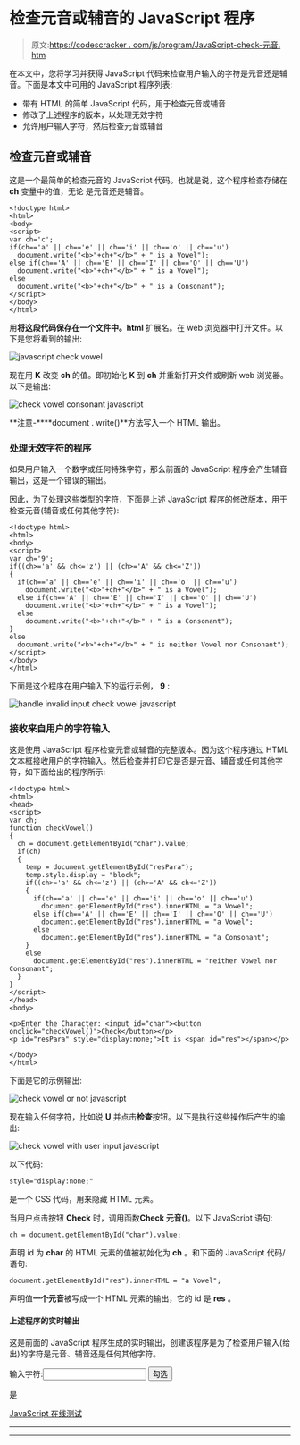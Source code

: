 # 检查元音或辅音的 JavaScript 程序

> 原文:[https://codescracker . com/js/program/JavaScript-check-元音. htm](https://codescracker.com/js/program/javascript-check-vowel.htm)

在本文中，您将学习并获得 JavaScript 代码来检查用户输入的字符是元音还是辅音。下面是本文中可用的 JavaScript 程序列表:

*   带有 HTML 的简单 JavaScript 代码，用于检查元音或辅音
*   修改了上述程序的版本，以处理无效字符
*   允许用户输入字符，然后检查元音或辅音

## 检查元音或辅音

这是一个最简单的检查元音的 JavaScript 代码。也就是说，这个程序检查存储在 **ch** 变量中的值，无论 是元音还是辅音。

```
<!doctype html>
<html>
<body>
<script>
var ch='c';
if(ch=='a' || ch=='e' || ch=='i' || ch=='o' || ch=='u')
  document.write("<b>"+ch+"</b>" + " is a Vowel");
else if(ch=='A' || ch=='E' || ch=='I' || ch=='O' || ch=='U')
  document.write("<b>"+ch+"</b>" + " is a Vowel");
else
  document.write("<b>"+ch+"</b>" + " is a Consonant");
</script>
</body>
</html>
```

用**将这段代码保存在一个文件中。html** 扩展名。在 web 浏览器中打开文件。以下是您将看到的输出:

![javascript check vowel](../Images/c1083b316ab82c86b3a2671490421419.png)

现在用 **K** 改变 **ch** 的值。即初始化 **K** 到 **ch** 并重新打开文件或刷新 web 浏览器。以下是输出:

![check vowel consonant javascript](../Images/d864f225ff77ffdeb452943e8d60e64b.png)

**注意-****document . write()**方法写入一个 HTML 输出。

### 处理无效字符的程序

如果用户输入一个数字或任何特殊字符，那么前面的 JavaScript 程序会产生辅音输出，这是一个错误的输出。

因此，为了处理这些类型的字符，下面是上述 JavaScript 程序的修改版本，用于检查元音(辅音或任何其他字符):

```
<!doctype html>
<html>
<body>
<script>
var ch='9';
if((ch>='a' && ch<='z') || (ch>='A' && ch<='Z'))
{
  if(ch=='a' || ch=='e' || ch=='i' || ch=='o' || ch=='u')
    document.write("<b>"+ch+"</b>" + " is a Vowel");
  else if(ch=='A' || ch=='E' || ch=='I' || ch=='O' || ch=='U')
    document.write("<b>"+ch+"</b>" + " is a Vowel");
  else
    document.write("<b>"+ch+"</b>" + " is a Consonant");
}
else
  document.write("<b>"+ch+"</b>" + " is neither Vowel nor Consonant");
</script>
</body>
</html>
```

下面是这个程序在用户输入下的运行示例， **9** :

![handle invalid input check vowel javascript](../Images/aa152664d7760d90203de751f11ba8db.png)

### 接收来自用户的字符输入

这是使用 JavaScript 程序检查元音或辅音的完整版本。因为这个程序通过 HTML 文本框接收用户的字符输入。然后检查并打印它是否是元音、辅音或任何其他字符，如下面给出的程序所示:

```
<!doctype html>
<html>
<head>
<script>
var ch;
function checkVowel()
{
  ch = document.getElementById("char").value;
  if(ch)
  {
    temp = document.getElementById("resPara");
    temp.style.display = "block";
    if((ch>='a' && ch<='z') || (ch>='A' && ch<='Z'))
    {
      if(ch=='a' || ch=='e' || ch=='i' || ch=='o' || ch=='u')
        document.getElementById("res").innerHTML = "a Vowel";
      else if(ch=='A' || ch=='E' || ch=='I' || ch=='O' || ch=='U')
        document.getElementById("res").innerHTML = "a Vowel";
      else
        document.getElementById("res").innerHTML = "a Consonant";
    }
    else
      document.getElementById("res").innerHTML = "neither Vowel nor Consonant";
  }
}
</script>
</head>
<body>

<p>Enter the Character: <input id="char"><button onclick="checkVowel()">Check</button></p>
<p id="resPara" style="display:none;">It is <span id="res"></span></p>

</body>
</html>
```

下面是它的示例输出:

![check vowel or not javascript](../Images/d3b38af0c55d0652b2cc71688903cad4.png)

现在输入任何字符，比如说 **U** 并点击**检查**按钮。以下是执行这些操作后产生的输出:

![check vowel with user input javascript](../Images/a09a8881db8ec78490a3b6f8a4bce5c0.png)

以下代码:

```
style="display:none;"
```

是一个 CSS 代码，用来隐藏 HTML 元素。

当用户点击按钮 **Check** 时，调用函数**Check 元音()**。以下 JavaScript 语句:

```
ch = document.getElementById("char").value;
```

声明 id 为 **char** 的 HTML 元素的值被初始化为 **ch** 。和下面的 JavaScript 代码/语句:

```
document.getElementById("res").innerHTML = "a Vowel";
```

声明值**一个元音**被写成一个 HTML 元素的输出，它的 id 是 **res** 。

#### 上述程序的实时输出

这是前面的 JavaScript 程序生成的实时输出，创建该程序是为了检查用户输入(给出)的字符是元音、辅音还是任何其他字符。

输入字符:<input id="char"> <button onclick="checkVowel()">勾选</button>

是

[JavaScript 在线测试](/exam/showtest.php?subid=6)

* * *

* * *
